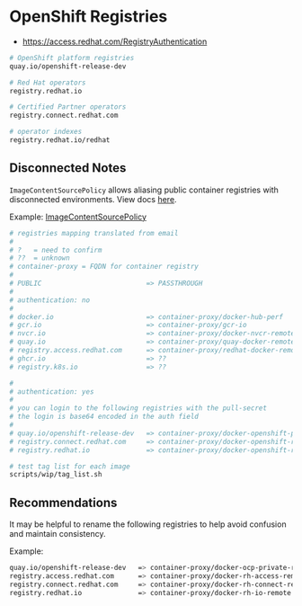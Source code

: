 # OpenShift Registries

- https://access.redhat.com/RegistryAuthentication

```sh
# OpenShift platform registries
quay.io/openshift-release-dev

# Red Hat operators
registry.redhat.io

# Certified Partner operators
registry.connect.redhat.com

# operator indexes
registry.redhat.io/redhat
```

## Disconnected Notes

`ImageContentSourcePolicy` allows aliasing public container registries with disconnected environments. View docs [here](https://access.redhat.com/documentation/en-us/openshift_container_platform/4.14/html/images/image-configuration#images-configuration-registry-mirror_image-configuration).

Example: [ImageContentSourcePolicy](images/ImageContentSourcePolicy.yaml)

```sh
# registries mapping translated from email
#
# ?   = need to confirm
# ??  = unknown
# container-proxy = FQDN for container registry
#
# PUBLIC                          => PASSTHROUGH
#
# authentication: no
#
# docker.io                       => container-proxy/docker-hub-perf
# gcr.io                          => container-proxy/gcr-io
# nvcr.io                         => container-proxy/docker-nvcr-remote
# quay.io                         => container-proxy/quay-docker-remote
# registry.access.redhat.com      => container-proxy/redhat-docker-remote
# ghcr.io                         => ??
# registry.k8s.io                 => ??

#
# authentication: yes
#
# you can login to the following registries with the pull-secret
# the login is base64 encoded in the auth field
# 
# quay.io/openshift-release-dev   => container-proxy/docker-openshift-private-remote
# registry.connect.redhat.com     => container-proxy/docker-openshift-redhat-connect-remote
# registry.redhat.io              => container-proxy/docker-openshift-rh-io-remote
```

```sh
# test tag list for each image
scripts/wip/tag_list.sh
```

## Recommendations

It may be helpful to rename the following registries to help avoid confusion and maintain consistency.

Example:

```sh
quay.io/openshift-release-dev   => container-proxy/docker-ocp-private-remote
registry.access.redhat.com      => container-proxy/docker-rh-access-remote
registry.connect.redhat.com     => container-proxy/docker-rh-connect-remote
registry.redhat.io              => container-proxy/docker-rh-io-remote
```
